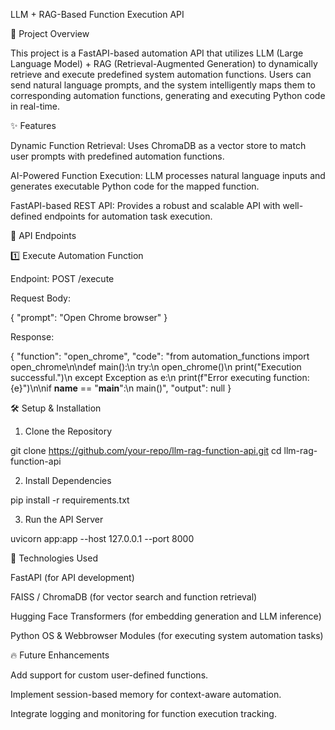 LLM + RAG-Based Function Execution API

📌 Project Overview

This project is a FastAPI-based automation API that utilizes LLM (Large Language Model) + RAG (Retrieval-Augmented Generation) to dynamically retrieve and execute predefined system automation functions. Users can send natural language prompts, and the system intelligently maps them to corresponding automation functions, generating and executing Python code in real-time.

✨ Features

Dynamic Function Retrieval: Uses ChromaDB as a vector store to match user prompts with predefined automation functions.

AI-Powered Function Execution: LLM processes natural language inputs and generates executable Python code for the mapped function.

FastAPI-based REST API: Provides a robust and scalable API with well-defined endpoints for automation task execution.

🚀 API Endpoints

1️⃣ Execute Automation Function

Endpoint: POST /execute

Request Body:

{ "prompt": "Open Chrome browser" }

Response:

{
  "function": "open_chrome",
  "code": "from automation_functions import open_chrome\n\ndef main():\n    try:\n        open_chrome()\n        print(\"Execution successful.\")\n    except Exception as e:\n        print(f\"Error executing function: {e}\")\n\nif __name__ == \"__main__\":\n    main()",
  "output": null
}

🛠️ Setup & Installation

1. Clone the Repository

git clone https://github.com/your-repo/llm-rag-function-api.git
cd llm-rag-function-api

2. Install Dependencies

pip install -r requirements.txt

3. Run the API Server

uvicorn app:app --host 127.0.0.1 --port 8000

🔧 Technologies Used

FastAPI (for API development)

FAISS / ChromaDB (for vector search and function retrieval)

Hugging Face Transformers (for embedding generation and LLM inference)

Python OS & Webbrowser Modules (for executing system automation tasks)

🔥 Future Enhancements

Add support for custom user-defined functions.

Implement session-based memory for context-aware automation.

Integrate logging and monitoring for function execution tracking.
